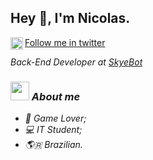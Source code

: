 ## Hey 👋, I'm Nicolas.

<a href='https://twitter.com/divinityuser/'><img align='left' alt="twitter" src="https://raw.githubusercontent.com/rahul-jha98/rahul-jha98/561d474902b59c7429ec22bb73e225696c27b202/assets/twitter.svg" height='20px'/> Follow me in twitter </a>

<p><em>Back-End Developer at <a href="http://www.skyebot.website">SkyeBot</a>

### <img src="https://cdn.discordapp.com/emojis/917878438038229022.gif?size=96&quality=lossless" width="30"> About me

- 🎲 Game Lover;
- 💻 IT Student;
- 🌎🇷 Brazilian.
